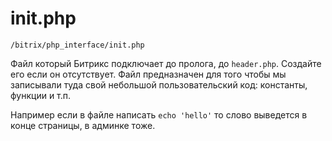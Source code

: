 # init.php
`/bitrix/php_interface/init.php`

Файл который Битрикс подключает до пролога, до `header.php`. Создайте его если он отсутствует. Файл предназначен для того чтобы мы записывали туда свой небольшой пользовательский код: константы, функции и т.п.

Например если в файле написать `echo 'hello'` то слово выведется в конце страницы, в админке тоже.
